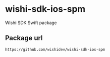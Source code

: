 # wishi-sdk-ios-spm
Wishi SDK Swift package

## Package url
```
https://github.com/wishidev/wishi-sdk-ios-spm
```
